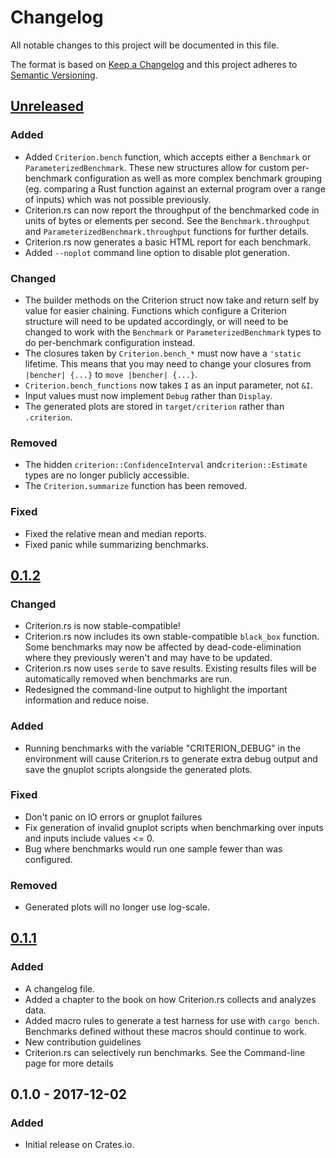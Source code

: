 # Changelog
All notable changes to this project will be documented in this file.

The format is based on [Keep a Changelog](http://keepachangelog.com/en/1.0.0/)
and this project adheres to [Semantic Versioning](http://semver.org/spec/v2.0.0.html).

## [Unreleased]
### Added
- Added `Criterion.bench` function, which accepts either a `Benchmark` or
  `ParameterizedBenchmark`. These new structures allow for custom per-benchmark
  configuration as well as more complex benchmark grouping (eg. comparing a Rust
  function against an external program over a range of inputs) which was not
  possible previously.
- Criterion.rs can now report the throughput of the benchmarked code in units of
  bytes or elements per second. See the `Benchmark.throughput` and
  `ParameterizedBenchmark.throughput` functions for further details.
- Criterion.rs now generates a basic HTML report for each benchmark.
- Added `--noplot` command line option to disable plot generation.

### Changed
- The builder methods on the Criterion struct now take and return self by value
  for easier chaining. Functions which configure a Criterion structure will need
  to be updated accordingly, or will need to be changed to work with the
  `Benchmark` or `ParameterizedBenchmark` types to do per-benchmark configuration
  instead.
- The closures taken by `Criterion.bench_*` must now have a `'static` lifetime.
  This means that you may need to change your closures from `|bencher| {...}`
  to `move |bencher| {...}`.
- `Criterion.bench_functions` now takes `I` as an input parameter, not `&I`.
- Input values must now implement `Debug` rather than `Display`.
- The generated plots are stored in `target/criterion` rather than `.criterion`.

### Removed
- The hidden `criterion::ConfidenceInterval` and`criterion::Estimate` types are
  no longer publicly accessible.
- The `Criterion.summarize` function has been removed.

### Fixed
- Fixed the relative mean and median reports.
- Fixed panic while summarizing benchmarks.

## [0.1.2]
### Changed
- Criterion.rs is now stable-compatible!
- Criterion.rs now includes its own stable-compatible `black_box` function.
  Some benchmarks may now be affected by dead-code-elimination where they
  previously weren't and may have to be updated.
- Criterion.rs now uses `serde` to save results. Existing results files will
  be automatically removed when benchmarks are run.
- Redesigned the command-line output to highlight the important information
  and reduce noise.

### Added
- Running benchmarks with the variable "CRITERION_DEBUG" in the environment will
  cause Criterion.rs to generate extra debug output and save the gnuplot scripts
  alongside the generated plots.

### Fixed
- Don't panic on IO errors or gnuplot failures
- Fix generation of invalid gnuplot scripts when benchmarking over inputs and inputs include values <= 0.
- Bug where benchmarks would run one sample fewer than was configured.

### Removed
- Generated plots will no longer use log-scale.

## [0.1.1]
### Added
- A changelog file.
- Added a chapter to the book on how Criterion.rs collects and analyzes data.
- Added macro rules to generate a test harness for use with `cargo bench`.
  Benchmarks defined without these macros should continue to work.
- New contribution guidelines
- Criterion.rs can selectively run benchmarks. See the Command-line page for
more details

## 0.1.0 - 2017-12-02
### Added
- Initial release on Crates.io.


[Unreleased]: https://github.com/japaric/criterion.rs/compare/0.1.2...HEAD
[0.1.1]: https://github.com/japaric/criterion.rs/compare/0.1.0...0.1.1
[0.1.2]: https://github.com/japaric/criterion.rs/compare/0.1.1...0.1.2
